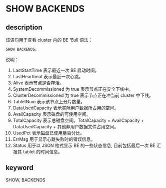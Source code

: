 # SHOW BACKENDS

## description

该语句用于查看 cluster 内的 BE 节点
语法：

```sql
SHOW BACKENDS;
```

说明：

1. LastStartTime 表示最近一次 BE 启动时间。
2. LastHeartbeat 表示最近一次心跳。
3. Alive 表示节点是否存活。
4. SystemDecommissioned 为 true 表示节点正在安全下线中。
5. ClusterDecommissioned 为 true 表示节点正在冲当前 cluster 中下线。
6. TabletNum 表示该节点上分片数量。
7. DataUsedCapacity 表示实际用户数据所占用的空间。
8. AvailCapacity 表示磁盘的可使用空间。
9. TotalCapacity 表示总磁盘空间。TotalCapacity = AvailCapacity + DataUsedCapacity + 其他非用户数据文件占用空间。
10. UsedPct 表示磁盘已使用量百分比。
11. ErrMsg 用于显示心跳失败时的错误信息。
12. Status 用于以 JSON 格式显示 BE 的一些状态信息, 目前包括最后一次 BE 汇报其 tablet 的时间信息。

## keyword

SHOW, BACKENDS
